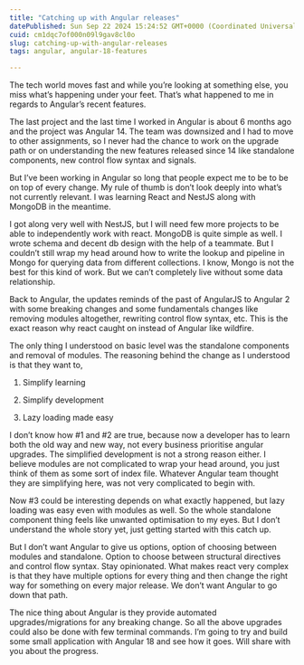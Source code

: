 ```yaml
---
title: "Catching up with Angular releases"
datePublished: Sun Sep 22 2024 15:24:52 GMT+0000 (Coordinated Universal Time)
cuid: cm1dqc7of000n09l9gav8cl0o
slug: catching-up-with-angular-releases
tags: angular, angular-18-features

---
```


The tech world moves fast and while you’re looking at something else, you miss what’s happening under your feet. That’s what happened to me in regards to Angular’s recent features.

The last project and the last time I worked in Angular is about 6 months ago and the project was Angular 14. The team was downsized and I had to move to other assignments, so I never had the chance to work on the upgrade path or on understanding the new features released since 14 like standalone components, new control flow syntax and signals.

But I’ve been working in Angular so long that people expect me to be to be on top of every change. My rule of thumb is don’t look deeply into what’s not currently relevant. I was learning React and NestJS along with MongoDB in the meantime.

I got along very well with NestJS, but I will need few more projects to be able to independently work with react. MongoDB is quite simple as well. I wrote schema and decent db design with the help of a teammate. But I couldn’t still wrap my head around how to write the lookup and pipeline in Mongo for querying data from different collections. I know, Mongo is not the best for this kind of work. But we can’t completely live without some data relationship.

Back to Angular, the updates reminds of the past of AngularJS to Angular 2 with some breaking changes and some fundamentals changes like removing modules altogether, rewriting control flow syntax, etc. This is the exact reason why react caught on instead of Angular like wildfire.

The only thing I understood on basic level was the standalone components and removal of modules. The reasoning behind the change as I understood is that they want to,

1. Simplify learning
    
2. Simplify development
    
3. Lazy loading made easy
    

I don’t know how #1 and #2 are true, because now a developer has to learn both the old way and new way, not every business prioritise angular upgrades. The simplified development is not a strong reason either. I believe modules are not complicated to wrap your head around, you just think of them as some sort of index file. Whatever Angular team thought they are simplifying here, was not very complicated to begin with.

Now #3 could be interesting depends on what exactly happened, but lazy loading was easy even with modules as well. So the whole standalone component thing feels like unwanted optimisation to my eyes. But I don’t understand the whole story yet, just getting started with this catch up.

But I don’t want Angular to give us options, option of choosing between modules and standalone. Option to choose between structural directives and control flow syntax. Stay opinionated. What makes react very complex is that they have multiple options for every thing and then change the right way for something on every major release. We don’t want Angular to go down that path.

The nice thing about Angular is they provide automated upgrades/migrations for any breaking change. So all the above upgrades could also be done with few terminal commands. I’m going to try and build some small application with Angular 18 and see how it goes. Will share with you about the progress.